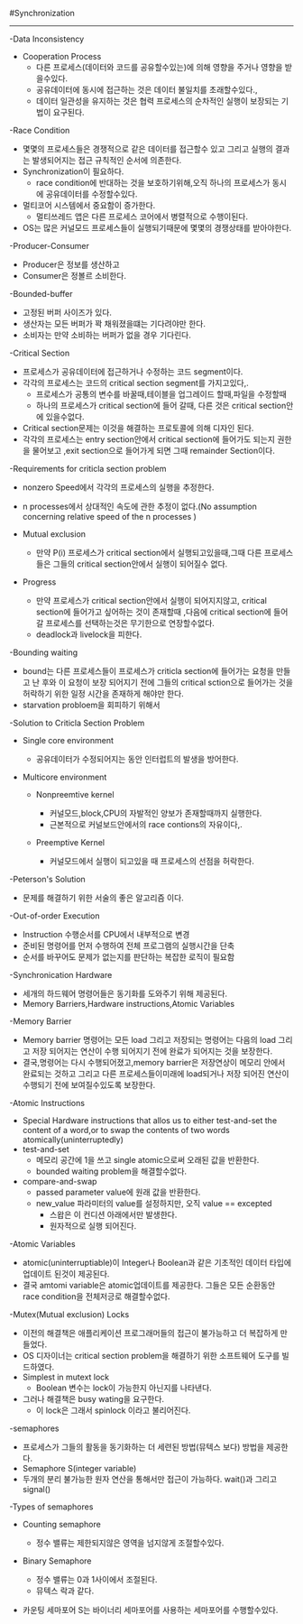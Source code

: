 #Synchronization

-------

-Data Inconsistency

- Cooperation Process
  - 다른 프로세스(데이터와 코드를 공유할수있는)에 의해 영향을 주거나 영향을 받을수있다.
  - 공유데이터에 동시에 접근하는 것은 데이터 불일치를 초래할수있다.,
  - 데이터 일관성을 유지하는 것은 협력 프로세스의 순차적인 실행이 보장되는 기법이 요구된다.

-Race Condition
- 몇몇의 프로세스들은 경쟁적으로 같은 데이터를 접근할수 있고 그리고 실행의 결과는 
발생되어지는 접근 규칙적인 순서에 의존한다.
- Synchronization이 필요하다.
  - race condition에 반대하는 것을 보호하기위해,오직 하나의 프로세스가 동시에 공유데이터를 수정할수있다.
- 멀티코어 시스템에서 중요함이 증가한다.
  - 멀티쓰레드 앱은 다른 프로세스 코어에서 병렬적으로 수행이된다.
- OS는 많은 커널모드 프로세스들이 실행되기때문에 몇몇의 경쟁상태를 받아야한다.

-Producer-Consumer
- Producer은 정보를 생산하고
- Consumer은 정볼르 소비한다.

-Bounded-buffer
- 고정된 버퍼 사이즈가 있다.
- 생산자는 모든 버퍼가 꽉 채워졌을떄는 기다려야만 한다.
- 소비자는 만약 소비하는 버퍼가 없을 경우 기다린다.

-Critical Section
- 프로세스가 공유데이터에 접근하거나 수정하는 코드 segment이다.
- 각각의 프로세스는 코드의  critical section segment를 가지고있다,.
  - 프로세스가 공통의 변수를 바꿀때,테이블을 업그레이드 할때,파일을 수정할때
  - 하나의 프로세스가 critical section에 들어 갈때, 다른 것은 critical section안에 있을수없다.
- Critical section문제는 이것을 해결하는 프로토콜에 의해 디자인 된다.
- 각각의 프로세스는 entry section안에서 critical section에 들어가도 되는지 권한을 물어보고
,exit section으로 들어가게 되면 그때 remainder Section이다.

-Requirements for criticla section problem
- nonzero Speed에서 각각의 프로세스의 실행을 추정한다.
- n processes에서 상대적인 속도에 관한 추정이 없다.(No assumption concerning relative speed of the n processes )

- Mutual exclusion
  - 만약 P(i) 프로세스가 critical section에서 실행되고있을때,그때 다른 프로세스 들은 그들의 critical section안에서 실행이 되어질수 없다.

- Progress
  - 만약 프로세스가 critical section안에서 실행이 되어지지않고, critical section에 들어가고 싶어하는 것이 존재할때 ,다음에 critical section에 들어갈 프로세스를 선택하는것은 
무기한으로 연장할수없다.
  - deadlock과 livelock을 피한다.
  
-Bounding waiting
- bound는 다른 프로세스들이 프로세스가 criticla section에 들어가는 요청을 만들고 난 후와 이 요청이 보장 되어지기 전에 그들의 critical sction으로 들어가는 것을 허락하기 위한 일정 시간을 존재하게 해야만 한다. 
- starvation probloem을 회피하기 위해서

-Solution to Criticla Section Problem
- Single core environment
  - 공유데이터가 수정되어지는 동안 인터럽트의 발생을 방어한다.

- Multicore environment
  - Nonpreemtive kernel
    - 커널모드,block,CPU의 자발적인 양보가 존재할때까지 실행한다.
    - 근본적으로 커널보드안에서의 race contions의 자유이다,.
  
  - Preemptive Kernel
    - 커널모드에서 실행이 되고있을 때 프로세스의 선점을 허락한다.

-Peterson's Solution
- 문제를 해결하기 위한 서술의 좋은 알고리즘 이다.

-Out-of-order Execution
- Instruction 수행순서를 CPU에서 내부적으로 변경
- 준비된 명령어를 먼저 수행하여 전체 프로그램의 실행시간을 단축
- 순서를 바꾸어도 문제가 없는지를 판단하는 복잡한 로직이 필요함

-Synchronication Hardware
- 세개의 하드웨어 명령어들은 동기화를 도와주기 위해 제공된다.
- Memory Barriers,Hardware instructions,Atomic Variables

-Memory Barrier
- Memory barrier 명령어는 모든 load 그리고 저장되는 명령어는 다음의 load 그리고 저장 되어지는 연산이 수행 되어지기 전에 완료가 되어지는 것을 보장한다.
- 결국,명령어는 다시 수행되어졌고,memory barrier은 저장연상이 메모리 안에서 완료되는 것하고 그리고 다른 프로세스들이미래에 load되거나 저장 되어진 연산이 수행되기 전에 보여질수있도록 보장한다.

-Atomic Instructions
- Special Hardware instructions that allos us to either test-and-set the content
of a word,or to swap the contents of two words atomically(uninterruptedly)
- test-and-set
  - 메모리 공간에 1을 쓰고 single atomic으로써 오래된 값을 반환한다.
  - bounded waiting problem을 해결할수없다.
- compare-and-swap
  - passed parameter value에 원래 값을 반환한다.
  - new_value 파라미터의 value를 설정하지만, 오직 value == excepted
    - 스왑은 이 컨디션 아래에서만 발생한다.
    - 원자적으로 실행 되어진다.

-Atomic Variables
- atomic(uninterruptiable)이 Integer나 Boolean과 같은 기초적인 데이터 타입에 업데이트 된것이 제공된다.
- 결국 amtomi variable은 atomic업데이트를 제공한다. 그들은 모든 순환동안 race condition을 전체저긍로 해결할수없다.

-Mutex(Mutual exclusion) Locks
- 이전의 해결책은 애플리케이션 프로그래머들의 접근이 불가능하고 더 복잡하게 만들었다.
- OS 디자이너는 critical section problem을 해결하기 위한 소프트웨어 도구를  빌드하였다.
- Simplest in mutext lock
  - Boolean 변수는 lock이 가능한지 아닌지를 나타낸다.
- 그러나 해결책은 busy wating을 요구한다.
  - 이 lock은 그래서 spinlock 이라고  불리어진다.

-semaphores

- 프로세스가 그들의 활동을  동기화하는 더 세련된 방법(뮤텍스 보다) 방법을 제공한다.
- Semaphore S(integer variable)
- 두개의 분리 불가능한 원자 연산을 통해서만 접근이 가능하다. wait()과 그리고 signal()


-Types of semaphores
- Counting semaphore
  - 정수 밸류는 제한되지않은 영역을 넘지않게 조절할수있다.

- Binary Semaphore
  - 정수 밸류는 0과 1사이에서 조절된다.
  - 뮤텍스 락과 같다.

- 카운팅 세마포어 S는 바이너리 세마포어를 사용하는 세마포어를 수행할수있다.